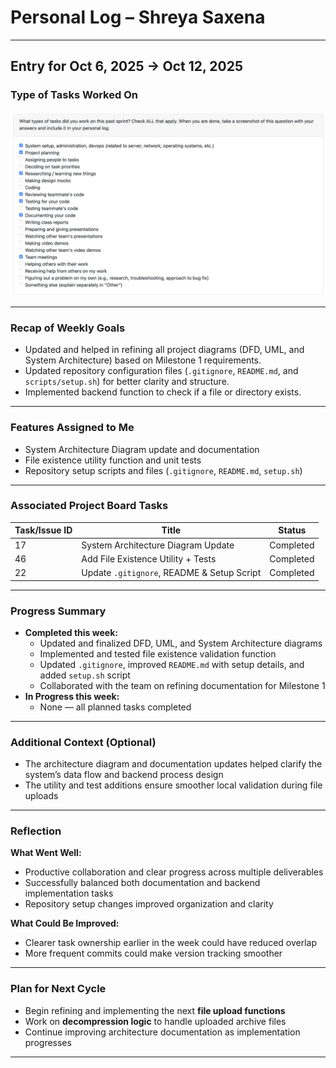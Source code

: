# Personal Log – Shreya Saxena

---

## Entry for Oct 6, 2025 → Oct 12, 2025

### Type of Tasks Worked On
![Personal Log](../../../screenshots/Shreya_Saxena_week-6.png)

---

### Recap of Weekly Goals
- Updated and helped in refining all project diagrams (DFD, UML, and System Architecture) based on Milestone 1 requirements.
- Updated repository configuration files (`.gitignore`, `README.md`, and `scripts/setup.sh`) for better clarity and structure.
- Implemented backend function to check if a file or directory exists.

---

### Features Assigned to Me
- System Architecture Diagram update and documentation  
- File existence utility function and unit tests  
- Repository setup scripts and files (`.gitignore`, `README.md`, `setup.sh`)

---

### Associated Project Board Tasks
| Task/Issue ID | Title                                    | Status     |
|----------------|------------------------------------------|-------------|
| 17           | System Architecture Diagram Update       | Completed  |
| 46           | Add File Existence Utility + Tests       | Completed  |
| 22           | Update `.gitignore`, README & Setup Script | Completed  |

---

### Progress Summary
- **Completed this week:**  
  - Updated and finalized DFD, UML, and System Architecture diagrams  
  - Implemented and tested file existence validation function  
  - Updated `.gitignore`, improved `README.md` with setup details, and added `setup.sh` script  
  - Collaborated with the team on refining documentation for Milestone 1  
- **In Progress this week:**  
  - None — all planned tasks completed  

---

### Additional Context (Optional)
- The architecture diagram and documentation updates helped clarify the system’s data flow and backend process design  
- The utility and test additions ensure smoother local validation during file uploads  

---

### Reflection

**What Went Well:**  
* Productive collaboration and clear progress across multiple deliverables  
* Successfully balanced both documentation and backend implementation tasks  
* Repository setup changes improved organization and clarity  

**What Could Be Improved:**  
* Clearer task ownership earlier in the week could have reduced overlap  
* More frequent commits could make version tracking smoother  

---

### Plan for Next Cycle
* Begin refining and implementing the next **file upload functions**  
* Work on **decompression logic** to handle uploaded archive files  
* Continue improving architecture documentation as implementation progresses  

---
